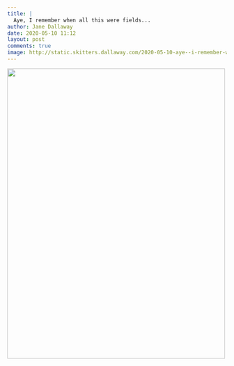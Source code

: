 ```yaml
---
title: |
  Aye, I remember when all this were fields...
author: Jane Dallaway
date: 2020-05-10 11:12
layout: post
comments: true
image: http://static.skitters.dallaway.com/2020-05-10-aye--i-remember-when-all-this-were-fields-thumb-1-IMG-0585.JPG
---
```


<div>
        <a href="http://static.skitters.dallaway.com/2020-05-10-aye--i-remember-when-all-this-were-fields-fullsize-1-IMG-0585.JPG">
          <img src="http://static.skitters.dallaway.com/2020-05-10-aye--i-remember-when-all-this-were-fields-thumb-1-IMG-0585.JPG" width="500" height="667"/>
        </a>
      </div>


  
      